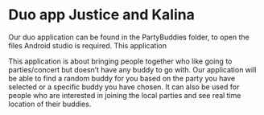 # Duo app Justice and Kalina

Our duo application can be found in the PartyBuddies folder, to open the files
Android studio is required. This application

This application is about bringing people together who like going to parties/concert but doesn’t have any buddy to go with. Our application will be able to find a random buddy for you based on the party you have selected or a specific buddy you have chosen. It can also be used for people who are interested in joining the local parties and see real time location of their buddies.

